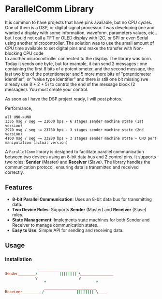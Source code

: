 
# ParallelComm Library

It is common to have projects that have pins available, but no CPU cycles. 
One of them is a DSP, or digital signal processor. I was developing one 
and wanted a display with some information, waveform, parameters values, etc..
but I could not call a TFT or OLED display with I2C, or SPI or even Serial 
using another microcontroller. The solution was to use the small amount of 
CPU time available to set digital pins and make the transfer with Non-blocking CPU code  
to another microcontroller connected to the display. 
The library was born. Today it sends one byte, but for example, 
it can send 2 messages : 
one containing the first 8 bits of a potentiometer, 
and the second message, the last two bits of the potentiometer 
and 5 more more bits of "potentiometer identifier", 
or "value type identifier" and 
there is still one bit missing (we already use 8 + 2 + 5) 
to control the end of the message block (2 messages). 
You must create your control.

As soon as I have the DSP project ready, I will post photos.

Performance,

```
all UNO->UNO
1355 msg / seg ~= 21600 bps - 6 stages sender machine state (1st version)
2970 msg / seg ~= 23760 bps - 3 stages sender machine state (2nd version)
4160 msg / seg ~= 33280 bps - 3 stages sender machine state + UNO port manipulation (actual version)
```

A `ParallelComm` library is designed to facilitate parallel communication between two devices using an 8-bit 
data bus and 2 control pins. 
It supports two roles: **Sender** (Master) and **Receiver** (Slave). 
The library handles the communication protocol, ensuring data is transmitted and received correctly.


## Features

- **8-bit Parallel Communication**: Uses an 8-bit data bus for transmitting data.
- **Two Device Roles**: Supports **Sender** (Master) and **Receiver** (Slave) roles.
- **State Management**: Implements state machines for both Sender and Receiver to manage communication states.
- **Easy to Use**: Simple API for sending and receiving data.

## Usage

### Installation

```ruby
               ___________________
Sender________/          |||||||| \_______________
              v                   v
                  ^                       ^
                  ________________________
Receiver_________/               |||||||| \____

```